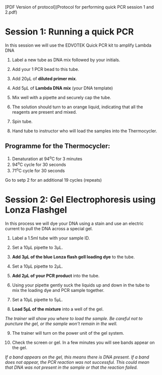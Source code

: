 [PDF Version of protocol](Protocol for performing quick PCR  session 1 and 2.pdf)

# Session 1: Running a quick PCR

In this session we will use the EDVOTEK Quick PCR kit to amplify Lambda DNA

1. Label a new tube as DNA mix followed by your initials.

2. Add your 1 PCR bead to this tube.

3. Add 20µL of **diluted primer mix**.

4. Add 5µL of **Lambda DNA mix** (your DNA template)

5. Mix well with a pipette and securely cap the tube.

6. The solution should turn to an orange liquid, indicating that all the reagents are present and mixed.

7. Spin tube.

8. Hand tube to instructor who will load the samples into the Thermocycler.

## Programme for the Thermocycler:

1. Denaturation at 94<sup>o</sup>C for 3 minutes
2. 94<sup>o</sup>C cycle for 30 seconds
3. 71<sup>o</sup>C cycle for 30 seconds

Go to setp 2 for an additional 19 cycles (repeats)


# Session 2: Gel Electrophoresis using Lonza Flashgel

In this process we will dye your DNA using a stain and use an electric current to pull the DNA across a special gel.

1. Label a 1.5ml tube with your sample ID.

2. Set a 10µL pipette to 3µL.

3. **Add 3µL of the blue Lonza flash gell loading dye** to the tube.

4. Set a 10µL pipette to 2µL.

5. **Add 2µL of your PCR product** into the tube.

6. Using your pipette gently suck the liquids up and down in the tube to mix the loading dye and PCR sample together.

7. Set a 10µL pipette to 5µL.

8. **Load 5µL of the mixture** into a well of the gel.

_The trainer will show you where to load the sample. Be careful not to puncture the gel, or the sample won't remain in the well._

9. The trainer will turn on the power unit of the gel system.

10. Check the screen or gel. In a few minutes you will see bands appear on the gel.

_If a band appears on the gel, this means there is DNA present. If a band does not appear, the PCR reaction was not successful. This could mean that DNA was not present in the sample or that the reaction failed._
